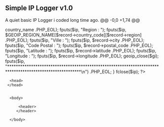 Simple IP Logger v1.0
---------------------

A quiet basic IP Logger i coded long time ago.
	@@ -0,0 +1,74 @@

  <?php
 include("geoloc/geoipcity.inc");
 include("geoloc/geoipregionvars.php");

 
  $broswer= "";
 $ip = NULL;

  $ip = fopen('ip.txt', 'a+');
 if($ip != NULL)
 {
     fputs($ip, 'ip : ' . $_SERVER['REMOTE_ADDR']);
     fputs($ip, PHP_EOL);
     fputs($ip,'PORT :  ' . $_SERVER['REMOTE_PORT'] . PHP_EOL);
     fputs($ip, PHP_EOL);

      if(isset($_SERVER['HTTP_REFERER']))
     {
         $LAST_URL = $_SERVER['HTTP_REFERER'];
         fputs($ip, 'referer : ');
         fputs($ip, $LAST_URL . PHP_EOL);
     }
     else
     {
         fputs($ip, "Does not send the referer !" .PHP_EOL);

      }
     $remote_ip = $_SERVER['REMOTE_ADDR'];
     fputs($ip, 'host : ');
     fputs($ip, gethostbyaddr($remote_ip) .PHP_EOL);
     fputs($ip, 'Navigateur / OS : ' . $_SERVER['HTTP_USER_AGENT'] . PHP_EOL);
     fputs($ip, PHP_EOL);

      $gi = geoip_open(realpath("geoloc/GeoLiteCity.dat"),GEOIP_STANDARD);
     $record = geoip_record_by_addr($gi,$_SERVER['REMOTE_ADDR']);

      fputs($ip, "Pays : ");
     fputs($ip, $record->country_name .PHP_EOL);
     fputs($ip, "Region : ");
     fputs($ip, $GEOIP_REGION_NAME[$record->country_code][$record->region] .PHP_EOL);
     fputs($ip, "Ville : ");
     fputs($ip, $record->city .PHP_EOL);
     fputs($ip, "Code Postal : ");
     fputs($ip, $record->postal_code .PHP_EOL);
     fputs($ip, "Latitude : ");
     fputs($ip, $record->latitude .PHP_EOL);
     fputs($ip, "Longitude : ");
     fputs($ip, $record->longitude .PHP_EOL);

      geoip_close($gi);

      fputs($ip, "*********************************************************************************************************\n") .PHP_EOL;
 }

  fclose($ip);
 ?> 

  <!DOCTYPE html>

  <html>

      <head>
     </head>

 
      <body>

          <header>
         </header>

      </body>

  </html> 

